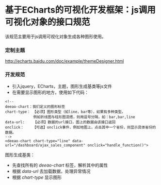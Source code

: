 # 基于ECharts的可视化开发框架：js调用可视化对象的接口规范

该规范主要用于js调用可视化对象生成各种图形使用。

### 定制主题

http://echarts.baidu.com/doc/example/themeDesigner.html

### 开发规范

- 引入jquery，ECharts，主题，图形生成基类等js文件
- 在需要显示图形的地方，使用如下代码：

```
<!-- 
deeao-chart：我们定义的图形标签
chart-type： 【必须】图形类型（如line，bar等），如果有多种类型。
             例如折线图与柱形图混搭，则用逗号分隔，如：bar,bar,line
data-url:    【必须】数据的url接口，图上的数据由该接口返回
onclick：    【可选】onclick事件，例如地图上，点击其中一个省份，则显示具体省份的数据。
-->
<deeao-chart chart-type="line" data-url="/dashboard/ajax_sales_component" onclick="handle_function()">
```

图形生成基类：

- 先查找所有的 *deeao-chart* 标签，解析其中的属性
- 根据 *data-url* 去加载数据，处理异常情况
- 根据 *chart-type* 显示图形

